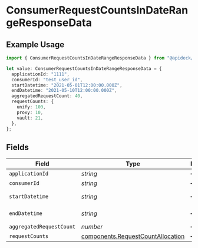 # ConsumerRequestCountsInDateRangeResponseData

## Example Usage

```typescript
import { ConsumerRequestCountsInDateRangeResponseData } from "@apideck/unify/models/components";

let value: ConsumerRequestCountsInDateRangeResponseData = {
  applicationId: "1111",
  consumerId: "test_user_id",
  startDatetime: "2021-05-01T12:00:00.000Z",
  endDatetime: "2021-05-10T12:00:00.000Z",
  aggregatedRequestCount: 40,
  requestCounts: {
    unify: 100,
    proxy: 10,
    vault: 21,
  },
};
```

## Fields

| Field                                                                                  | Type                                                                                   | Required                                                                               | Description                                                                            | Example                                                                                |
| -------------------------------------------------------------------------------------- | -------------------------------------------------------------------------------------- | -------------------------------------------------------------------------------------- | -------------------------------------------------------------------------------------- | -------------------------------------------------------------------------------------- |
| `applicationId`                                                                        | *string*                                                                               | :heavy_minus_sign:                                                                     | N/A                                                                                    | 1111                                                                                   |
| `consumerId`                                                                           | *string*                                                                               | :heavy_minus_sign:                                                                     | N/A                                                                                    | test_user_id                                                                           |
| `startDatetime`                                                                        | *string*                                                                               | :heavy_minus_sign:                                                                     | N/A                                                                                    | 2021-05-01T12:00:00.000Z                                                               |
| `endDatetime`                                                                          | *string*                                                                               | :heavy_minus_sign:                                                                     | N/A                                                                                    | 2021-05-10T12:00:00.000Z                                                               |
| `aggregatedRequestCount`                                                               | *number*                                                                               | :heavy_minus_sign:                                                                     | N/A                                                                                    | 40                                                                                     |
| `requestCounts`                                                                        | [components.RequestCountAllocation](../../models/components/requestcountallocation.md) | :heavy_minus_sign:                                                                     | N/A                                                                                    |                                                                                        |